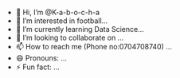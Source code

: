 - 👋 Hi, I’m @K-a-b-o-c-h-a
- 👀 I’m interested in football...
- 🌱 I’m currently learning Data Science...
- 💞️ I’m looking to collaborate on ...
- 📫 How to reach me (Phone no:0704708740) ...
- 😄 Pronouns: ...
- ⚡ Fun fact: ...

<!---
K-a-b-o-c-h-a/K-a-b-o-c-h-a is a ✨ special ✨ repository because its `README.md` (this file) appears on your GitHub profile.
You can click the Preview link to take a look at your changes.
--->
